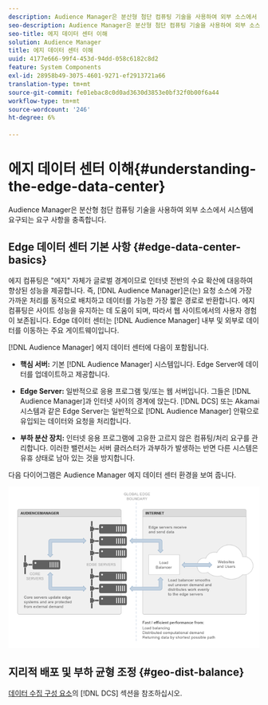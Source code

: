 ```yaml
---
description: Audience Manager은 분산형 첨단 컴퓨팅 기술을 사용하여 외부 소스에서 시스템에 요구되는 요구 사항을 충족합니다.
seo-description: Audience Manager은 분산형 첨단 컴퓨팅 기술을 사용하여 외부 소스에서 시스템에 요구되는 요구 사항을 충족합니다.
seo-title: 에지 데이터 센터 이해
solution: Audience Manager
title: 에지 데이터 센터 이해
uuid: 4177e666-99f4-453d-94dd-058c6182c8d2
feature: System Components
exl-id: 28958b49-3075-4601-9271-ef2913721a66
translation-type: tm+mt
source-git-commit: fe01ebac8c0d0ad3630d3853e0bf32f0b00f6a44
workflow-type: tm+mt
source-wordcount: '246'
ht-degree: 6%

---
```


# 에지 데이터 센터 이해{#understanding-the-edge-data-center}

Audience Manager은 분산형 첨단 컴퓨팅 기술을 사용하여 외부 소스에서 시스템에 요구되는 요구 사항을 충족합니다.

## Edge 데이터 센터 기본 사항 {#edge-data-center-basics}

<!-- 

c_compedge.xml

 -->

에지 컴퓨팅은 &quot;에지&quot; 자체가 글로벌 경계이므로 인터넷 전반의 수요 확산에 대응하여 향상된 성능을 제공합니다. 즉, [!DNL Audience Manager]은(는) 요청 소스에 가장 가까운 처리를 동적으로 배치하고 데이터를 가능한 가장 짧은 경로로 반환합니다. 에지 컴퓨팅은 사이트 성능을 유지하는 데 도움이 되며, 따라서 웹 사이트에서의 사용자 경험이 보존됩니다. Edge 데이터 센터는 [!DNL Audience Manager] 내부 및 외부로 데이터를 이동하는 주요 게이트웨이입니다.

[!DNL Audience Manager] 에지 데이터 센터에 다음이 포함됩니다.

* **핵심 서버:** 기본  [!DNL Audience Manager] 시스템입니다. Edge Server에 데이터를 업데이트하고 제공합니다.

* **Edge Server:** 일반적으로 응용 프로그램 및/또는 웹 서버입니다. 그들은 [!DNL Audience Manager]과 인터넷 사이의 경계에 앉는다. [!DNL DCS] 또는 Akamai 시스템과 같은 Edge Server는 일반적으로 [!DNL Audience Manager] 안팎으로 유입되는 데이터와 요청을 처리합니다.

* **부하 분산 장치:** 인터넷 응용 프로그램에 고유한 고르지 않은 컴퓨팅/처리 요구를 관리합니다. 이러한 밸런서는 서버 클러스터가 과부하가 발생하는 반면 다른 시스템은 유휴 상태로 남아 있는 것을 방지합니다.

다음 다이어그램은 Audience Manager 에지 데이터 센터 환경을 보여 줍니다.

![](assets/edge_data_center.png)

## 지리적 배포 및 부하 균형 조정 {#geo-dist-balance}

[데이터 수집 구성 요소](../../reference/system-components/components-data-collection.md)의 [!DNL DCS] 섹션을 참조하십시오.
